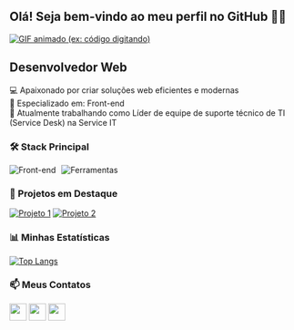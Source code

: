 ## Olá! Seja bem-vindo ao meu perfil no GitHub 👨‍💻

[![GIF animado (ex: código digitando)](https://media.giphy.com/media/v1.Y2lkPTc5MGI3NjExcDk2dWk5d2l3d2RjZ3Z5bWJ6eGJ6NnRmb2l5M2JtYzZ0eGJ6dWJmbiZlcD12MV9pbnRlcm5hbF9naWZfYnlfaWQmY3Q9Zw/qgQUggAC3Pfv687qPC/giphy.gif)](https://giphy.com/)

## Desenvolvedor Web

💻 Apaixonado por criar soluções web eficientes e modernas  
🌱 Especializado em: Front-end </br>
🚀 Atualmente trabalhando como Líder de equipe de suporte técnico de TI (Service Desk) na Service IT

### 🛠 Stack Principal

<div style="display: flex; gap: 10px;">
  <img src="https://skillicons.dev/icons?i=html,css,js,react" alt="Front-end" title="Front-end">
  <!--<img src="https://skillicons.dev/icons?i=react,nodejs,express" alt="Full Stack" title="Full Stack">-->
  <img src="https://skillicons.dev/icons?i=git,github,vscode,linux,bash" alt="Ferramentas" title="Ferramentas">
</div>

### 📌 Projetos em Destaque

[![Projeto 1](https://github-readme-stats.vercel.app/api/pin/?username=lavrudin&repo=diolinux-team-bot&theme=dracula)](https://github.com/Lavrudin/diolinux-team-bot)
[![Projeto 2](https://github-readme-stats.vercel.app/api/pin/?username=lavrudin&repo=apod-nasa&theme=dracula)](https://github.com/Lavrudin/apod-nasa)

### 📊 Minhas Estatísticas

[![Top Langs](https://github-readme-stats.vercel.app/api/top-langs/?username=lavrudin&layout=compact&theme=dracula)](https://github.com/lavrudin)
<!--[![GitHub Streak](https://streak-stats.demolab.com?user=lavrudin&theme=dracula)](https://git.io/streak-stats)-->

### 📫 Meus Contatos

[<img src="https://img.icons8.com/color/48/000000/linkedin.png" width="30">](https://www.linkedin.com/in/durval-henrique-de-souza-6555731a0/)
[<img src="https://img.icons8.com/color/48/000000/gmail.png" width="30">](mailto:durvalhenriquesouza93@gmail.com)
[<img src="https://img.icons8.com/color/48/000000/instagram.png" width="30">](https://instagram.com/durvalhenriquesouza)
